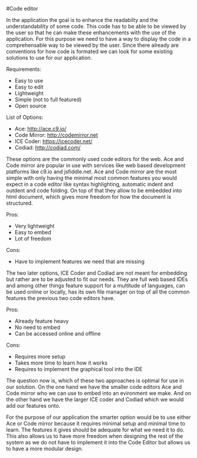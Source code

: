 #Code editor

In the application the goal is to enhance the readabilty and the understandability of some code. This code has to be able to be viewed by the user so that he can make these enhancements with the use of the application. For this purpose we need to have a way to display the code in a comprehensable way to be viewed by the user. Since there already are conventions for how code is formated we can look for some existing solutions to use for our application.

Requirements:
* Easy to use
* Easy to edit
* Lightweight
* Simple (not to full featured)
* Open source

List of Options:
* Ace: http://ace.c9.io/
* Code Mirror: http://codemirror.net
* ICE Coder: https://icecoder.net/
* Codiad: http://codiad.com/

These options are the commonly used code editors for the web. Ace and Code mirror are popular in use with services like web based development platforms like c9.io and jsfiddle.net. Ace and Code mirror are the most simple with only having the minimal most common features you would expect in a code editor like syntax highlighting, automatic indent and outdent and code folding. On top of that they allow to be embedded into html document, which gives more freedom for how the document is structured. 

Pros:
* Very lightweight
* Easy to embed
* Lot of freedom

Cons: 
* Have to implement features we need that are missing

The two later options, ICE Coder and Codiad are not meant for embedding but rather are to be adjusted to fit our needs. They are full web based IDEs and among other things feature support for a multitude of languages, can be used online or locally, has its own file manager on top of all the common features the previous two code editors have.

Pros:
* Already feature heavy
* No need to embed
* Can be accessed online and offline

Cons:
* Requires more setup
* Takes more time to learn how it works
* Requires to implement the graphical tool into the IDE

The question now is, which of these two approaches is optimal for use in our solution. On the one hand we have the smaller code editors Ace and Code mirror who we can use to embed into an evironment we make. And on the other hand we have the larger ICE coder and Codiad which we would add our features onto. 

For the purpose of our application the smarter option would be to use either Ace or Code mirror because it requires minimal setup and minimal time to learn. The features it gives should be adequate for what we need it to do. This also allows us to have more freedom when designing the rest of the system as we do not have to implement it into the Code Editor but allows us to have a more modular design.



